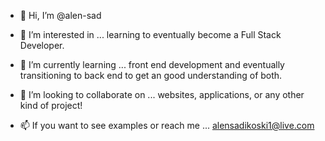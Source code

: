 - 👋 Hi, I’m @alen-sad

- 👀 I’m interested in ... learning to eventually become a Full Stack Developer.

- 🌱 I’m currently learning ... front end development and eventually transitioning to back end to get an good understanding of both.

- 👋 I’m looking to collaborate on ... websites, applications, or any other kind of project!

- 📫 If you want to see examples or reach me ... alensadikoski1@live.com
